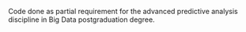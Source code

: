 Code done as partial requirement for the advanced predictive analysis discipline in Big Data postgraduation degree.
